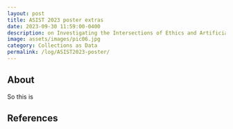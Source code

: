 ```yaml
---
layout: post
title: ASIST 2023 poster extras
date: 2023-09-30 11:59:00-0400
description: on Investigating the Intersections of Ethics and Artificial Intelligence in the Collections as Data Position Papers
image: assets/images/pic06.jpg
category: Collections as Data
permalink: /log/ASIST2023-poster/
---
```

## About

So this is 

## References

